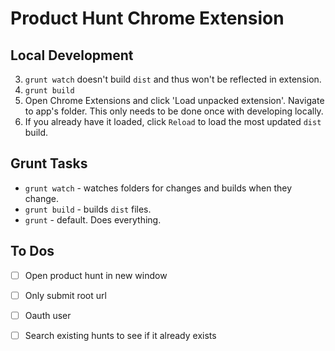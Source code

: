 # Product Hunt Chrome Extension

## Local Development

3. `grunt watch` doesn't build `dist` and thus won't be reflected in
   extension.
4. `grunt build`
5. Open Chrome Extensions and click 'Load unpacked extension'. Navigate
   to app's folder. This only needs to be done once with developing
   locally.
6. If you already have it loaded, click `Reload` to load the most
   updated `dist` build.
   
## Grunt Tasks

* `grunt watch` - watches folders for changes and builds when they
change.
* `grunt build` - builds `dist` files.
* `grunt` - default. Does everything.

## To Dos

*[ ] Open product hunt in new window
*[ ] Only submit root url
*[ ] Oauth user
*[ ] Search existing hunts to see if it already exists

